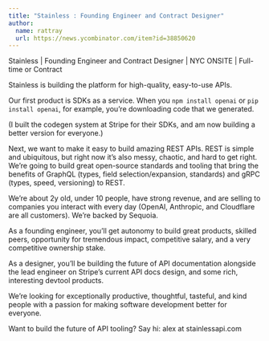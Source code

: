 ```yaml
---
title: "Stainless : Founding Engineer and Contract Designer"
author:
  name: rattray
  url: https://news.ycombinator.com/item?id=38850620
---
```

Stainless | Founding Engineer and Contract Designer | NYC ONSITE | Full-time or Contract

Stainless is building the platform for high-quality, easy-to-use APIs.

Our first product is SDKs as a service. When you `npm install openai` or `pip install openai`, for example, you’re downloading code that we generated.

(I built the codegen system at Stripe for their SDKs, and am now building a better version for everyone.)

Next, we want to make it easy to build amazing REST APIs. REST is simple and ubiquitous, but right now it’s also messy, chaotic, and hard to get right. We’re going to build great open-source standards and tooling that bring the benefits of GraphQL (types, field selection&#x2F;expansion, standards) and gRPC (types, speed, versioning) to REST.

We’re about 2y old, under 10 people, have strong revenue, and are selling to companies you interact with every day (OpenAI, Anthropic, and Cloudflare are all customers). We’re backed by Sequoia.

As a founding engineer, you’ll get autonomy to build great products, skilled peers, opportunity for tremendous impact, competitive salary, and a very competitive ownership stake.

As a designer, you’ll be building the future of API documentation alongside the lead engineer on Stripe’s current API docs design, and some rich, interesting devtool products.

We’re looking for exceptionally productive, thoughtful, tasteful, and kind people with a passion for making software development better for everyone.

Want to build the future of API tooling? Say hi: alex at stainlessapi.com
